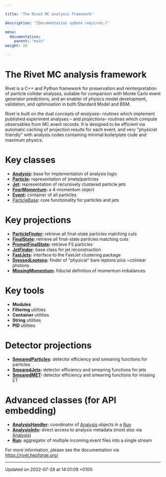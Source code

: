 ```yaml
---

title: 'The Rivet MC analysis framework'

description: "[Documentation update required.]"

menu:
  documentation:
    parent: "main"
weight: 20

---
```


# The Rivet MC analysis framework



Rivet is a C++ and Python framework for preservation and reinterpretation of particle collider analyses, suitable for comparison with Monte Carlo event generator predictions, and an enabler of physics model development, validation, and optimisation in both Standard Model and BSM.

Rivet is built on the dual concepts of _analyses_&ndash; routines which implement published experiment analyses &ndash; and _projections_&ndash; routines which compute observables from MC event records. It is designed to be efficient via automatic caching of projection results for each event, and very "physicist friendly" with analysis codes containing minimal boilerplate code and maximum physics.


# Key classes



* **<a href=/documentation/code/classes/classrivet_1_1analysis/>Analysis</a>:** base for implementation of analysis logic 
* **<a href=/documentation/code/classes/classrivet_1_1particle/>Particle</a>:** representation of (meta)particles 
* **<a href=/documentation/code/classes/classrivet_1_1jet/>Jet</a>:** representation of recursively clustered particle jets 
* **<a href=/documentation/code/classes/classrivet_1_1fourmomentum/>FourMomentum</a>:** a 4-momentum object 
* **<a href=/documentation/code/classes/classrivet_1_1event/>Event</a>:** container of all particles 
* <a href=/documentation/code/classes/classrivet_1_1particlebase/>ParticleBase</a>: core functionality for particles and jets

# Key projections



* **<a href=/documentation/code/classes/classrivet_1_1particlefinder/>ParticleFinder</a>:** retrieve all final-state particles matching cuts 
* **<a href=/documentation/code/classes/classrivet_1_1finalstate/>FinalState</a>:** retrieve all final-state particles matching cuts 
* **<a href=/documentation/code/classes/classrivet_1_1promptfinalstate/>PromptFinalState</a>:** retrieve FS particles 
* **<a href=/documentation/code/classes/classrivet_1_1jetfinder/>JetFinder</a>:** base class for jet reconstruction 
* **<a href=/documentation/code/classes/classrivet_1_1fastjets/>FastJets</a>:** interface to the FastJet clustering package 
* **<a href=/documentation/code/classes/classrivet_1_1dressedleptons/>DressedLeptons</a>:** finder of "physical" bare leptons plus ~colinear photons 
* **<a href=/documentation/code/classes/classrivet_1_1missingmomentum/>MissingMomentum</a>:** fiducial definition of momentum imbalances

# Key tools



* **Modules**
* **Filtering** utilities 
* **Container** utilities 
* **String** utilities 
* **PID** utilities

# Detector projections



* **<a href=/documentation/code/classes/classrivet_1_1smearedparticles/>SmearedParticles</a>:** detector efficiency and smearing functions for particles 
* **<a href=/documentation/code/classes/classrivet_1_1smearedjets/>SmearedJets</a>:** detector efficiency and smearing functions for jets 
* **<a href=/documentation/code/classes/classrivet_1_1smearedmet/>SmearedMET</a>:** detector efficiency and smearing functions for missing ET

# Advanced classes (for API embedding)



* **<a href=/documentation/code/classes/classrivet_1_1analysishandler/>AnalysisHandler</a>:** coordinator of <a href="http://example.org/classes/classrivet_1_1analysis/">Analysis</a> objects in a <a href="http://example.org/classes/classrivet_1_1run/">Run</a>
* **<a href=/documentation/code/classes/classrivet_1_1analysisinfo/>AnalysisInfo</a>:** direct access to analysis metadata (most also via <a href="http://example.org/classes/classrivet_1_1analysis/">Analysis</a>) 
* **<a href=/documentation/code/classes/classrivet_1_1run/>Run</a>:** aggregator of multiple incoming event files into a single stream

For more information, please see the documentation via <a href="https://rivet.hepforge.org/">https://rivet.hepforge.org/</a>

-------------------------------

Updated on 2022-07-28 at 14:01:09 +0100
